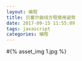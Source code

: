 ```yaml
---
layout: 编程
title: 贝塞尔曲线方程使用姿势
date: 2017-09-15 11:55:09
tags: javascript
categories: 编程
---
```




#{% asset_img 1.jpg %}  